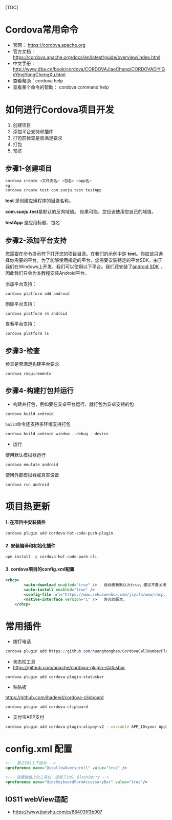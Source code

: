 [TOC]

# Cordova常用命令

* 官网： https://cordova.apache.org
* 官方文档：https://cordova.apache.org/docs/en/latest/guide/overview/index.html
* 中文手册：http://www.dba.cn/book/cordova/CORDOVAJiaoCheng/CORDOVADiYiGeYingYongChengXu.html
* 查看帮助：cordova help
* 查看某个命令的帮助： cordova command help



# 如何进行Cordova项目开发

1. 创建项目
2. 添加平台支持和插件
3. 打包前检查是否满足要求
4. 打包
5. 预览

## 步骤1-创建项目

```bash
cordova create <文件夹名> <包名> <app名>
eg:
cordova create test com.suoju.test testApp
```

**test** 是创建应用程序的目录名称。

**com.suoju.test**是默认的反向域值。 如果可能，您应该使用您自己的域值。

**testApp** 是应用标题、包名

## 步骤2-添加平台支持

您需要在命令提示符下打开您的项目目录。在我们的示例中是 **test**。你应该只选择你需要的平台。为了能够使用指定的平台，您需要安装特定的平台SDK。由于我们在Windows上开发，我们可以使用以下平台。我们还安装了[android SDK](http://www.dba.cn/book/android/) ，因此我们只会为本教程安装Android平台。

添加平台支持：

```
cordova platform add android
```

删除平台支持：

```
cordova platform rm android
```

查看平台支持：

```
cordova platform ls
```



## 步骤3-检查

检查是否满足构建平台要求

```
cordova requirements
```



## 步骤4-构建打包并运行

* 构建并打包，例如要在安卓平台运行，就打包为安卓支持的包

```
cordova build android
```

`build`命令还支持多环境支持打包

```
cordova build android window --debug --device
```

* 运行

使用默认模拟器运行

```
cordova emulate android
```

使用外部模拟器或真实设备

```
cordova run android
```





# 项目热更新

#### 1. 在项目中安装插件

```bash
cordova plugin add cordova-hot-code-push-plugin
```

#### 2. 安装编译和初始化插件

```bash
npm install -g cordova-hot-code-push-cli
```

#### 3. cordova项目的config.xml配置

```xml
<chcp>
        <auto-download enabled="true" />   自动更新默认为true，建议不要关闭 关闭后需要自己手动调用插件的js方法来更新了
        <auto-install enabled="true" />
        <config-file url="https://www.zehuiwenhua.com/jiyifa/www/chcp.json" />   配置文件的目录
        <native-interface version="1" />   外壳的版本，
    </chcp>
```





# 常用插件

* 拨打电话

```powershell
cordova plugin add https://github.com/huanghonghao/CordovaCallNumberPlugin.git
```



* 状态栏工具
* <https://github.com/apache/cordova-plugin-statusbar>

```shell
cordova plugin add cordova-plugin-statusbar
```

* 粘贴板

https://github.com/ihadeed/cordova-clipboard

```
cordova plugin add cordova-clipboard
```

* 支付宝APP支付

```sh
cordova plugin add cordova-plugin-alipay-v2 --variable APP_ID=your AppId
```





# config.xml 配置

```xml
<!-- 禁止IOS上下拖动 -->
<preference name="DisallowOverscroll" value="true" />

<!-- 隐藏键盘上的工具栏，适用于iOS、BlackBerry -->
<preference name="HideKeyboardFormAccessoryBar" value="true"/>
```



## IOS11 webView适配

* https://www.jianshu.com/p/88403ff3b907